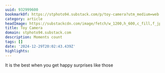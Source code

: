 ```yaml
---
uuid: 932999600
bookmarkOf: https://stphoto94.substack.com/p/toy-camera?utm_medium=web
category: article
headImage: https://substackcdn.com/image/fetch/w_1200,h_600,c_fill,f_jpg,q_auto:good,fl_progressive:steep,g_auto/https%3A%2F%2Fsubstack-post-media.s3.amazonaws.com%2Fpublic%2Fimages%2Fc7c9f02c-e500-4423-9e26-5f8a0abb2c23_2075x1463.jpeg
title: Toy Camera
domain: stphoto94.substack.com
description: Moments count
tags: []
date: '2024-12-29T20:02:43.439Z'
highlights:
---
```


It is the best when you get happy surprises like those

